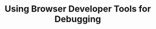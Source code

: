 ---
id: using-browser-developer-tools-for-debugging
title: Using Browser Developer Tools for Debugging
sidebar_label: Using Browser Developer Tools for Debugging
sidebar_position: 2
---